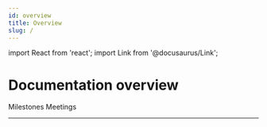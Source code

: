 ```yaml
---
id: overview
title: Overview
slug: /
---
```


import React from 'react';
import Link from '@docusaurus/Link';

# Documentation overview

<div style={{display: 'flex', gap: '1rem', flexWrap: 'wrap', marginBottom: '1rem'}}>
  <Link
    className="button button--primary button--lg"
    to="/docs/Milestones"
    aria-label="Go to MS1 docs"
    style={{minWidth: 200, display: 'inline-flex', justifyContent: 'center', alignItems: 'center'}}
  >
    Milestones
  </Link>

  <Link
    className="button button--secondary button--lg"
    to="/docs/meetings"
    aria-label="Go to Meetings docs"
    style={{minWidth: 200, display: 'inline-flex', justifyContent: 'center', alignItems: 'center'}}
  >
    Meetings
  </Link>
</div>

---
